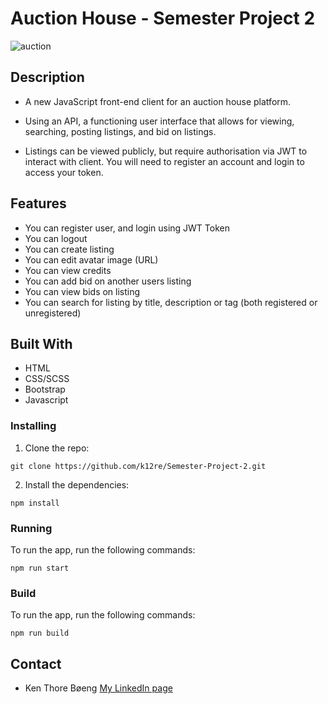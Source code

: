 # Auction House - Semester Project 2
![auction](https://github.com/k12re/Semester-Project-2/assets/83732570/f2db6b0b-ccba-4029-aea2-60e45b64c0d1)

## Description


- A new JavaScript front-end client for an auction house platform.

- Using an API, a functioning user interface that allows for viewing, searching, posting listings, and bid on listings.

- Listings can be viewed publicly, but require authorisation via JWT to interact with client. You will need to register an account and login to access your token.


## Features

- You can register user, and login using JWT Token
- You can logout
- You can create listing
- You can edit avatar image (URL)
- You can view credits
- You can add bid on another users listing
- You can view bids on listing
- You can search for listing by title, description or tag (both registered or unregistered)

## Built With

- HTML
- CSS/SCSS
- Bootstrap
- Javascript

### Installing

1. Clone the repo:

```
git clone https://github.com/k12re/Semester-Project-2.git
```

2. Install the dependencies:

```
npm install
```

### Running

To run the app, run the following commands:

```
npm run start
```

### Build

To run the app, run the following commands:

```
npm run build
```

## Contact

- Ken Thore Bøeng [My LinkedIn page](https://www.linkedin.com/in/ken-thore-bøeng-b2b1b3ba/)
